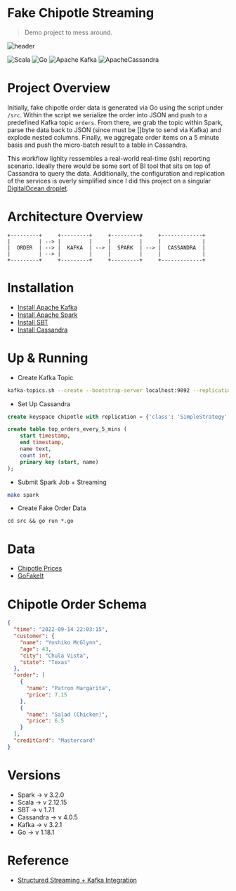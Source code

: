 # Fake Chipotle Streaming

> Demo project to mess around.

![header](https://www.chipotle.co.uk/content/dam/chipotle/global-site-design/gb/misc-pages/order/Web%20Banner.jpg)

![Scala](https://img.shields.io/badge/scala-%23DC322F.svg?style=for-the-badge&logo=scala&logoColor=white)
![Go](https://img.shields.io/badge/go-%2300ADD8.svg?style=for-the-badge&logo=go&logoColor=white)
![Apache Kafka](https://img.shields.io/badge/Apache%20Kafka-000?style=for-the-badge&logo=apachekafka)
![ApacheCassandra](https://img.shields.io/badge/cassandra-%231287B1.svg?style=for-the-badge&logo=apache-cassandra&logoColor=white)

# Project Overview

Initially, fake chipotle order data is generated via Go using the script under `/src`. Within the script we serialize the order into JSON and push to a predefined Kafka topic `orders`. From there, we grab the topic within Spark, parse the data back to JSON (since must be []byte to send via Kafka) and explode nested columns. Finally, we aggregate order items on a 5 minute basis and push the micro-batch result to a table in Cassandra.

This workflow lighlty ressembles a real-world real-time (ish) reporting scenario. Ideally there would be some sort of BI tool that sits on top of Cassandra to query the data. Additionally, the configuration and replication of the services is overly simplified since I did this project on a singular [DigitalOcean droplet](https://www.digitalocean.com/products/droplets).

# Architecture Overview

```text
+---------+     +---------+     +---------+     +-------------+
|         | --> |         |     |         |     |             |
|  ORDER  | --> |  KAFKA  | --> |  SPARK  | --> |  CASSANDRA  |
|         | --> |         |     |         |     |             |
+---------+     +---------+     +---------+     +-------------+
```
# Installation

* [Install Apache Kafka](https://tecadmin.net/how-to-install-apache-kafka-on-ubuntu-22-04/)
* [Install Apache Spark](https://www.vultr.com/docs/install-apache-spark-on-ubuntu-20-04/)
* [Install SBT](https://www.scala-sbt.org/1.x/docs/Installing-sbt-on-Linux.html)
* [Install Cassandra](https://www.digitalocean.com/community/tutorials/how-to-install-cassandra-and-run-a-single-node-cluster-on-ubuntu-22-04)

# Up & Running

* Create Kafka Topic
```bash
kafka-topics.sh --create --bootstrap-server localhost:9092 --replication-factor 1 --partition 1 --topic orders
```

* Set Up Cassandra
```sql
create keyspace chipotle with replication = {'class': 'SimpleStrategy', 'replication_factor': 1};

create table top_orders_every_5_mins (
    start timestamp,
    end timestamp,
    name text,
    count int,
    primary key (start, name)
);
```

* Submit Spark Job + Streaming
```bash
make spark
```

* Create Fake Order Data
```
cd src && go run *.go
```

# Data

* [Chipotle Prices](https://www.fastfoodmenuprices.com/chipotle-prices/)
* [GoFakeIt](https://github.com/brianvoe/gofakeit)

# Chipotle Order Schema

```json
{
  "time": "2022-09-14 22:03:15",
  "customer": {
    "name": "Yoshiko McGlynn",
    "age": 43,
    "city": "Chula Vista",
    "state": "Texas"
  },
  "order": [
    {
      "name": "Patron Margarita",
      "price": 7.15
    },
    {
      "name": "Salad (Chicken)",
      "price": 6.5
    }
  ],
  "creditCard": "Mastercard"
}
```

# Versions

* Spark -> v 3.2.0
* Scala -> v 2.12.15
* SBT -> v 1.7.1
* Cassandra -> v 4.0.5
* Kafka -> v 3.2.1
* Go -> v 1.18.1

# Reference

* [Structured Streaming + Kafka Integration](https://spark.apache.org/docs/latest/structured-streaming-kafka-integration.html)
